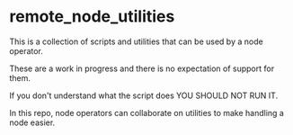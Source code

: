 # remote_node_utilities

This is a collection of scripts and utilities that can be used by a node operator.  

These are a work in progress and there is no expectation of support for them.

If you don't understand what the script does YOU SHOULD NOT RUN IT.

In this repo, node operators can collaborate on utilities to make handling a node easier.
